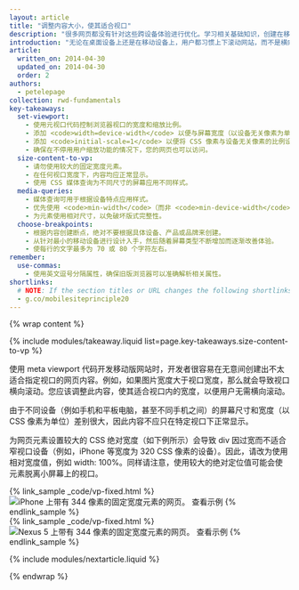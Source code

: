 ```yaml
---
layout: article
title: "调整内容大小，使其适合视口"
description: "很多网页都没有针对这些跨设备体验进行优化。学习相关基础知识，创建在移动设备、桌面设备或带有屏幕的任意设备上均可运行的网站。"
introduction: "无论在桌面设备上还是在移动设备上，用户都习惯上下滚动网站，而不是横向滚动，因此，如果用户必须横向滚动或缩小页面才能查看整个网页，那么这将给用户带来糟糕的体验。"
article:
  written_on: 2014-04-30
  updated_on: 2014-04-30
  order: 2
authors:
  - petelepage
collection: rwd-fundamentals
key-takeaways:
  set-viewport:
    - 使用元视口代码控制浏览器视口的宽度和缩放比例。
    - 添加 <code>width=device-width</code> 以便与屏幕宽度（以设备无关像素为单位）进行匹配。
    - 添加 <code>initial-scale=1</code> 以便将 CSS 像素与设备无关像素的比例设为 1:1。
    - 确保在不停用用户缩放功能的情况下，您的网页也可以访问。
  size-content-to-vp:
    - 请勿使用较大的固定宽度元素。
    - 在任何视口宽度下，内容均应正常显示。
    - 使用 CSS 媒体查询为不同尺寸的屏幕应用不同样式。
  media-queries:
    - 媒体查询可用于根据设备特点应用样式。
    - 优先使用 <code>min-width</code>（而非 <code>min-device-width</code>），以确保实现最宽阔的视觉体验。
    - 为元素使用相对尺寸，以免破坏版式完整性。
  choose-breakpoints:
    - 根据内容创建断点，绝对不要根据具体设备、产品或品牌来创建。
    - 从针对最小的移动设备进行设计入手，然后随着屏幕类型不断增加而逐渐改善体验。
    - 使每行的文字最多为 70 或 80 个字符左右。
remember:
  use-commas:
    - 使用英文逗号分隔属性，确保旧版浏览器可以准确解析相关属性。
shortlinks: 
  # NOTE: If the section titles or URL changes the following shortlinks must be updated
  - g.co/mobilesiteprinciple20
---
```

{% wrap content %}

<style>
  .smaller-img {
    width: 60%;
    display: block;
    margin-left: auto;
    margin-right: auto;
  }

  img.center {
    display: block;
    margin-left: auto;
    margin-right: auto;
  }

  video.responsiveVideo {
    width: 100%;
  }
</style>

{% include modules/takeaway.liquid list=page.key-takeaways.size-content-to-vp %}

使用 meta viewport 代码开发移动版网站时，开发者很容易在无意间创建出不太适合指定视口的网页内容。例如，如果图片宽度大于视口宽度，那么就会导致视口横向滚动。您应该调整此内容，使其适合视口内的宽度，以便用户无需横向滚动。

由于不同设备（例如手机和平板电脑，甚至不同手机之间）的屏幕尺寸和宽度（以 CSS 像素为单位）差别很大，因此内容不应只在特定视口下正常显示。

为网页元素设置较大的 CSS 绝对宽度（如下例所示）会导致 div 因过宽而不适合窄视口设备（例如，iPhone 等宽度为 320 CSS 像素的设备）。因此，请改为使用相对宽度值，例如 width: 100%。同样请注意，使用较大的绝对定位值可能会使元素脱离小屏幕上的视口。

<div class="clear">
  <div class="g--half">
    {% link_sample _code/vp-fixed.html %}
      <img src="imgs/vp-fixed-iph.png" srcset="imgs/vp-fixed-iph.png 1x, imgs/vp-fixed-iph-2x.png 2x"  alt="iPhone 上带有 344 像素的固定宽度元素的网页。">
      查看示例
    {% endlink_sample %}
  </div>

  <div class="g--half g--last">
    {% link_sample _code/vp-fixed.html %}
      <img src="imgs/vp-fixed-n5.png" srcset="imgs/vp-fixed-n5.png 1x, imgs/vp-fixed-n5-2x.png 2x"  alt="Nexus 5 上带有 344 像素的固定宽度元素的网页。">
      查看示例
    {% endlink_sample %}
  </div>
</div>

{% include modules/nextarticle.liquid %}

{% endwrap %}

